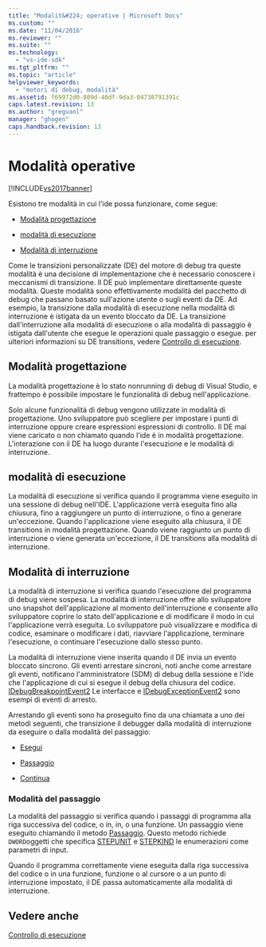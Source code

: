 ```yaml
---
title: "Modalit&#224; operative | Microsoft Docs"
ms.custom: ""
ms.date: "11/04/2016"
ms.reviewer: ""
ms.suite: ""
ms.technology: 
  - "vs-ide-sdk"
ms.tgt_pltfrm: ""
ms.topic: "article"
helpviewer_keywords: 
  - "motori di debug, modalità"
ms.assetid: f69972d0-809d-40df-9da3-04738791391c
caps.latest.revision: 13
ms.author: "gregvanl"
manager: "ghogen"
caps.handback.revision: 13
---
```

# Modalit&#224; operative
[!INCLUDE[vs2017banner](../../code-quality/includes/vs2017banner.md)]

Esistono tre modalità in cui l'ide possa funzionare, come segue:  
  
-   [Modalità progettazione](#vsconoperationalmodesanchor1)  
  
-   [modalità di esecuzione](#vsconoperationalmodesanchor2)  
  
-   [Modalità di interruzione](#vsconoperationalmodesanchor3)  
  
 Come le transizioni personalizzate \(DE\) del motore di debug tra queste modalità è una decisione di implementazione che è necessario conoscere i meccanismi di transizione.  Il DE può implementare direttamente queste modalità.  Queste modalità sono effettivamente modalità del pacchetto di debug che passano basato sull'azione utente o sugli eventi da DE.  Ad esempio, la transizione dalla modalità di esecuzione nella modalità di interruzione è istigata da un evento bloccato da DE.  La transizione dall'interruzione alla modalità di esecuzione o alla modalità di passaggio è istigata dall'utente che esegue le operazioni quale passaggio o esegue.  per ulteriori informazioni su DE transitions, vedere [Controllo di esecuzione](../../extensibility/debugger/control-of-execution.md).  
  
##  <a name="vsconoperationalmodesanchor1"></a> Modalità progettazione  
 La modalità progettazione è lo stato nonrunning di debug di Visual Studio, e frattempo è possibile impostare le funzionalità di debug nell'applicazione.  
  
 Solo alcune funzionalità di debug vengono utilizzate in modalità di progettazione.  Uno sviluppatore può scegliere per impostare i punti di interruzione oppure creare espressioni espressioni di controllo.  Il DE mai viene caricato o non chiamato quando l'ide è in modalità progettazione.  L'interazione con il DE ha luogo durante l'esecuzione e le modalità di interruzione.  
  
##  <a name="vsconoperationalmodesanchor2"></a> modalità di esecuzione  
 La modalità di esecuzione si verifica quando il programma viene eseguito in una sessione di debug nell'IDE.  L'applicazione verrà eseguita fino alla chiusura, fino a raggiungere un punto di interruzione, o fino a generare un'eccezione.  Quando l'applicazione viene eseguito alla chiusura, il DE transitions in modalità progettazione.  Quando viene raggiunto un punto di interruzione o viene generata un'eccezione, il DE transitions alla modalità di interruzione.  
  
##  <a name="vsconoperationalmodesanchor3"></a> Modalità di interruzione  
 La modalità di interruzione si verifica quando l'esecuzione del programma di debug viene sospesa.  La modalità di interruzione offre allo sviluppatore uno snapshot dell'applicazione al momento dell'interruzione e consente allo sviluppatore coprire lo stato dell'applicazione e di modificare il modo in cui l'applicazione verrà eseguita.  Lo sviluppatore può visualizzare e modifica di codice, esaminare o modificare i dati, riavviare l'applicazione, terminare l'esecuzione, o continuare l'esecuzione dallo stesso punto.  
  
 La modalità di interruzione viene inserita quando il DE invia un evento bloccato sincrono.  Gli eventi arrestare sincroni, noti anche come arrestare gli eventi, notificano l'amministratore \(SDM\) di debug della sessione e l'ide che l'applicazione di cui si esegue il debug della chiusura del codice.  [IDebugBreakpointEvent2](../../extensibility/debugger/reference/idebugbreakpointevent2.md) Le interfacce e [IDebugExceptionEvent2](../../extensibility/debugger/reference/idebugexceptionevent2.md) sono esempi di eventi di arresto.  
  
 Arrestando gli eventi sono ha proseguito fino da una chiamata a uno dei metodi seguenti, che transizione il debugger dalla modalità di interruzione da eseguire o dalla modalità del passaggio:  
  
-   [Esegui](../../extensibility/debugger/reference/idebugprocess3-execute.md)  
  
-   [Passaggio](../../extensibility/debugger/reference/idebugprocess3-step.md)  
  
-   [Continua](../../extensibility/debugger/reference/idebugprocess3-continue.md)  
  
###  <a name="vsconoperationalmodesanchor4"></a> Modalità del passaggio  
 La modalità del passaggio si verifica quando i passaggi di programma alla riga successiva del codice, o in, in, o una funzione.  Un passaggio viene eseguito chiamando il metodo [Passaggio](../../extensibility/debugger/reference/idebugprocess3-step.md).  Questo metodo richiede `DWORD`oggetti che specifica [STEPUNIT](../../extensibility/debugger/reference/stepunit.md) e [STEPKIND](../../extensibility/debugger/reference/stepkind.md) le enumerazioni come parametri di input.  
  
 Quando il programma correttamente viene eseguita dalla riga successiva del codice o in una funzione, funzione o al cursore o a un punto di interruzione impostato, il DE passa automaticamente alla modalità di interruzione.  
  
## Vedere anche  
 [Controllo di esecuzione](../../extensibility/debugger/control-of-execution.md)